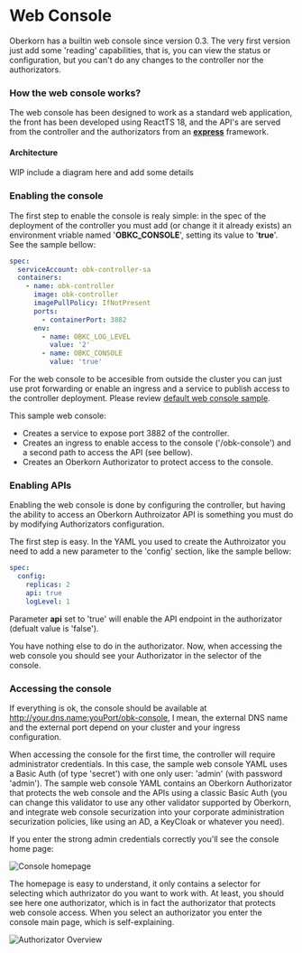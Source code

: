 # Web Console
Oberkorn has a builtin web console since version 0.3. The very first version just add some 'reading' capabilities, that is, you can view the status or configuration, but you can't do any changes to the controller nor the authorizators.

### How the web console works?
The web console has been designed to work as a standard web application, the front has been developed using ReactTS 18, and the API's are served from the controller and the authorizators from an [**express**](http://expressjs.com) framework.

#### Architecture
WIP include a diagram here and add some details

### Enabling the console
The first step to enable the console is realy simple: in the spec of the deployment of the controller you must add (or change it it already exists) an environment vriable named '**OBKC_CONSOLE**', setting its value to '**true**'. See the sample bellow:

```yaml
spec:
  serviceAccount: obk-controller-sa
  containers:
    - name: obk-controller
      image: obk-controller
      imagePullPolicy: IfNotPresent
      ports:
        - containerPort: 3882
      env:
        - name: OBKC_LOG_LEVEL
          value: '2'
        - name: OBKC_CONSOLE
          value: 'true'
```

For the web console to be accesible from outside the cluster you can just use prot forwarding or enable an ingress and a service to publish access to the controller deployment. Please review [default web console sample](https://raw.githubusercontent.com/jfvilasPersonal/obk-controller/main/controller-webconsole.yaml).

This sample web console:
  - Creates a service to expose port 3882 of the controller.
  - Creates an ingress to enable access to the console ('/obk-console') and a second path to access the API (see bellow).
  - Creates an Oberkorn Authorizator to protect access to the console.

### Enabling APIs
Enabling the web console is done by configuring the controller, but having the ability to access an Oberkorn Authroizator API is something you must do by modifying Authorizators configuration.

The first step is easy. In the YAML you used to create the Authroizator you need to add a new parameter to the 'config' section, like the sample bellow:

```yaml
spec:
  config:
    replicas: 2
    api: true
    logLevel: 1
```

Parameter **api** set to 'true' will enable the API endpoint in the authorizator (defualt value is 'false').

You have nothing else to do in the authorizator. Now, when accessing the web console you should see your Authorizator in the selector of the console.


### Accessing the console
If everything is ok, the console should be available at http://your.dns.name:youPort/obk-console, I mean, the external DNS name and the external port depend on your cluster and your ingress configuration.

When accessing the console for the first time, the controller will require administrator credentials. In this case, the sample web console YAML uses a Basic Auth (of type 'secret') with one only user: 'admin' (with password 'admin'). The sample web console YAML contains an Oberkorn Authorizator that protects the web console and the APIs using a classic Basic Auth (you can change this validator to use any other validator supported by Oberkorn, and integrate web console securization into your corporate administration securization policies, like using an AD, a KeyCloak or whatever you need).

If you enter the strong admin credentials correctly you'll see the console home page:

![Console homepage](/_media/webconsole/webconsole-welcome.png)

The homepage is easy to understand, it only contains a selector for selecting which authrizator do you want to work with. At least, you should see here one authorizator, which is in fact the authorizator that protects web console access. When you select an authorizator you enter the console main page, which is self-explaining.

![Authorizator Overview](/_media/webconsole/webconsole-overview.png)
